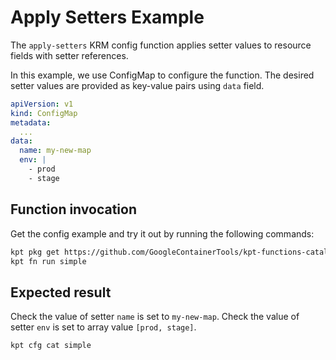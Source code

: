 # Apply Setters Example

The `apply-setters` KRM config function applies setter values to resource fields
with setter references.

In this example, we use ConfigMap to configure the function. The desired
setter values are provided as key-value pairs using `data` field.

```yaml
apiVersion: v1
kind: ConfigMap
metadata:
  ...
data:
  name: my-new-map
  env: |
    - prod
    - stage
```

## Function invocation

Get the config example and try it out by running the following commands:

```sh
kpt pkg get https://github.com/GoogleContainerTools/kpt-functions-catalog.git/examples/mutators/apply-setters/simple .
kpt fn run simple
```

## Expected result

Check the value of setter `name` is set to `my-new-map`.
Check the value of setter `env` is set to array value `[prod, stage]`.

```sh
kpt cfg cat simple
```
